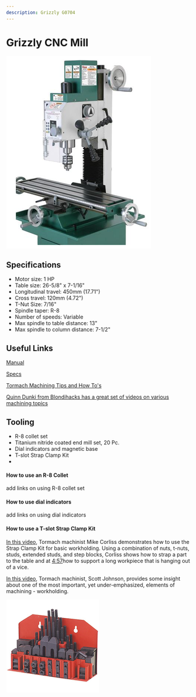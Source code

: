 ```yaml
---
description: Grizzly G0704
---
```


# Grizzly CNC Mill

![](../.gitbook/assets/image%20%28117%29.png)

## Specifications

* Motor size: 1 HP
* Table size: 26-5/8" x 7-1/16"
* Longitudinal travel: 450mm \(17.71"\)
* Cross travel: 120mm \(4.72"\)
* T-Nut Size: 7/16"
* Spindle taper: R-8
* Number of speeds: Variable
* Max spindle to table distance: 13"
* Max spindle to column distance: 7-1/2"

## Useful Links

[Manual](https://drive.google.com/file/d/1ugijrJbTJ6xL7cI6AJdM4XCdyn13UwDp/view?usp=sharing)

[Specs](https://drive.google.com/file/d/1OgEu6Z53OMu2ozl_onwDVhtvIWdLNl2x/view?usp=sharing)

[Tormach Machining Tips and How To's](https://www.youtube.com/playlist?list=PLD30BEC599D6128AE)

[Quinn Dunki from Blondihacks has a great set of videos on various machining topics](https://www.youtube.com/c/Blondihacks/featured)

## Tooling

* R-8 collet set
* Titanium nitride coated end mill set, 20 Pc.
* Dial indicators and magnetic base
* T-slot Strap Clamp Kit
* 
#### How to use an R-8 Collet

add links on using R-8 collet set

#### How to use dial indicators

add links on using dial indicators

#### How to use a T-slot Strap Clamp Kit 

[In this video](https://www.youtube.com/watch?v=cS_KkHOe8dc), Tormach machinist Mike Corliss demonstrates how to use the Strap Clamp Kit for basic workholding. Using a combination of nuts, t-nuts, studs, extended studs, and step blocks, Corliss shows how to strap a part to the table and at [4:57](https://www.youtube.com/watch?v=cS_KkHOe8dc&t=297s)​ how to support a long workpiece that is hanging out of a vice.  
  
[In this video](https://www.youtube.com/watch?v=lCJyCT_Tqo8), Tormach machinist, Scott Johnson, provides some insight about one of the most important, yet under-emphasized, elements of machining - workholding.

![](../.gitbook/assets/image%20%28132%29.png)





